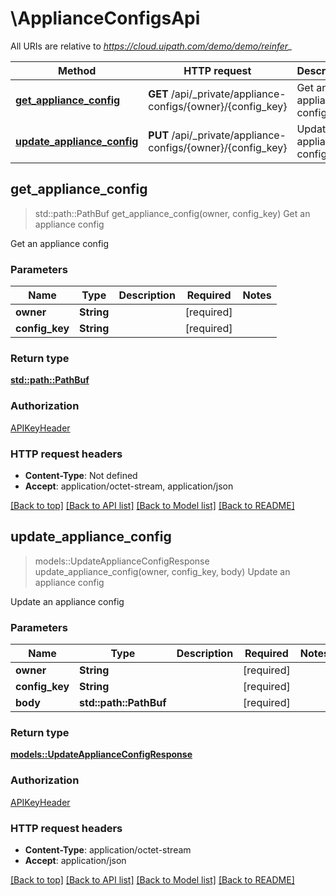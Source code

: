 # \ApplianceConfigsApi

All URIs are relative to *https://cloud.uipath.com/demo/demo/reinfer_*

Method | HTTP request | Description
------------- | ------------- | -------------
[**get_appliance_config**](ApplianceConfigsApi.md#get_appliance_config) | **GET** /api/_private/appliance-configs/{owner}/{config_key} | Get an appliance config
[**update_appliance_config**](ApplianceConfigsApi.md#update_appliance_config) | **PUT** /api/_private/appliance-configs/{owner}/{config_key} | Update an appliance config



## get_appliance_config

> std::path::PathBuf get_appliance_config(owner, config_key)
Get an appliance config

Get an appliance config

### Parameters


Name | Type | Description  | Required | Notes
------------- | ------------- | ------------- | ------------- | -------------
**owner** | **String** |  | [required] |
**config_key** | **String** |  | [required] |

### Return type

[**std::path::PathBuf**](std::path::PathBuf.md)

### Authorization

[APIKeyHeader](../README.md#APIKeyHeader)

### HTTP request headers

- **Content-Type**: Not defined
- **Accept**: application/octet-stream, application/json

[[Back to top]](#) [[Back to API list]](../README.md#documentation-for-api-endpoints) [[Back to Model list]](../README.md#documentation-for-models) [[Back to README]](../README.md)


## update_appliance_config

> models::UpdateApplianceConfigResponse update_appliance_config(owner, config_key, body)
Update an appliance config

Update an appliance config

### Parameters


Name | Type | Description  | Required | Notes
------------- | ------------- | ------------- | ------------- | -------------
**owner** | **String** |  | [required] |
**config_key** | **String** |  | [required] |
**body** | **std::path::PathBuf** |  | [required] |

### Return type

[**models::UpdateApplianceConfigResponse**](UpdateApplianceConfigResponse.md)

### Authorization

[APIKeyHeader](../README.md#APIKeyHeader)

### HTTP request headers

- **Content-Type**: application/octet-stream
- **Accept**: application/json

[[Back to top]](#) [[Back to API list]](../README.md#documentation-for-api-endpoints) [[Back to Model list]](../README.md#documentation-for-models) [[Back to README]](../README.md)

